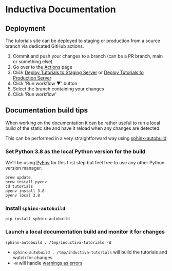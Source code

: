 # Inductiva Documentation

## Deployment

The tutorials site can be deployed to staging or production from a source branch
via dedicated GitHub actions.

1. Commit and push your changes to a branch (can be a PR branch, main or
   something else)
2. Go over to the [Actions](https://github.com/inductiva/inductiva/actions) page
3. Click [Deploy Tutorials to Staging Server](https://github.com/inductiva/inductiva/actions/workflows/deploy-tutorials-to-staging.yml) or [Deploy Tutorials to Production Server](https://github.com/inductiva/inductiva/actions/workflows/deploy-tutorials-to-prod.yaml)
4. Click 'Run workflow ▼' button
5. Select the branch containing your changes
6. Click 'Run workflow'

## Documentation build tips

When working on the documentation it can be rather useful to run a local
build of the static site and have it reload when any changes are detected.

This can be performed in a very straightforward way using [sphinx-autobuild](https://github.com/sphinx-doc/sphinx-autobuild#readme)

### Set Python 3.8 as the local Python version for the build

We'll be using [PyEnv](https://github.com/pyenv/pyenv) for this first step but
feel free to use any other Python version manager.

```console
brew update
brew install pyenv
cd tutorials
pyenv install 3.8
pyenv local 3.8
```

### Install `sphinx-autobuild`

```console
pip install sphinx-autobuild
```

### Launch a local documentation build and monitor it for changes

```console
sphinx-autobuild . /tmp/inductiva-tutorials -W
```

* `sphinx-autobuild . /tmp/inductiva-tutorials` will build the tutorials and watch for
changes
* `-W` will handle [warnings as errors](https://www.sphinx-doc.org/en/master/man/sphinx-build.html#cmdoption-sphinx-build-W)
